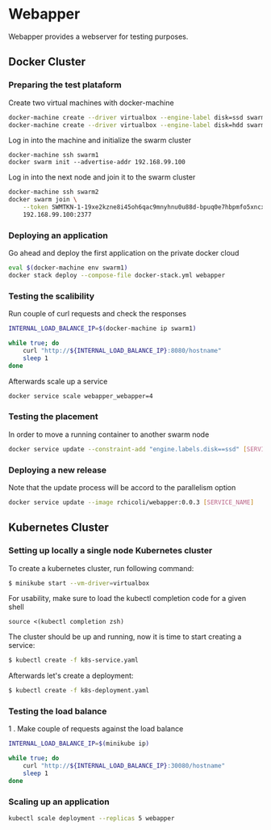# Webapper

Webapper provides a webserver for testing purposes.

## Docker Cluster

### Preparing the test plataform

Create two virtual machines with docker-machine  

```bash
docker-machine create --driver virtualbox --engine-label disk=ssd swarm1
docker-machine create --driver virtualbox --engine-label disk=hdd swarm2
```

Log in into the machine and initialize the swarm cluster

```
docker-machine ssh swarm1
docker swarm init --advertise-addr 192.168.99.100
```

Log in into the next node and join it to the swarm cluster

```bash
docker-machine ssh swarm2
docker swarm join \
    --token SWMTKN-1-19xe2kzne8i45oh6qac9mnyhnu0u88d-bpuq0e7hbpmfo5xncxs1 \
    192.168.99.100:2377
```

### Deploying an application

Go ahead and deploy the first application on the private docker cloud

```bash
eval $(docker-machine env swarm1)
docker stack deploy --compose-file docker-stack.yml webapper
```

### Testing the scalibility

Run couple of curl requests and check the responses

```bash
INTERNAL_LOAD_BALANCE_IP=$(docker-machine ip swarm1)

while true; do
    curl "http://${INTERNAL_LOAD_BALANCE_IP}:8080/hostname"
    sleep 1
done
```

Afterwards scale up a service

```bash
docker service scale webapper_webapper=4
```

### Testing the placement

In order to move a running container to another swarm node

```bash
docker service update --constraint-add "engine.labels.disk==ssd" [SERVICE_ID]
```

### Deploying a new release

Note that the update process will be accord to the parallelism option 

```bash
docker service update --image rchicoli/webapper:0.0.3 [SERVICE_NAME]
```

## Kubernetes Cluster

### Setting up locally a single node Kubernetes cluster

To create a kubernetes cluster, run following command:

```bash
$ minikube start --vm-driver=virtualbox
```

For usability, make sure to load the kubectl completion code for a given shell

```
source <(kubectl completion zsh)
```

The cluster should be up and running, now it is time to start creating a service:

```bash
$ kubectl create -f k8s-service.yaml
```

Afterwards let's create a deployment:

```bash
$ kubectl create -f k8s-deployment.yaml
```

### Testing the load balance

1 . Make couple of requests against the load balance

```bash
INTERNAL_LOAD_BALANCE_IP=$(minikube ip)

while true; do
    curl "http://${INTERNAL_LOAD_BALANCE_IP}:30080/hostname"
    sleep 1
done
```

### Scaling up an application

```bash
kubectl scale deployment --replicas 5 webapper
```